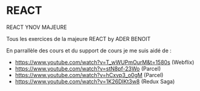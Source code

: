 # REACT

REACT YNOV MAJEURE

Tous les exercices de la majeure REACT by ADER BENOIT

En parrallèle des cours et du support de cours je me suis aidé de :

  - https://www.youtube.com/watch?v=T_wWUPmOurM&t=1580s (Webflix)
  - https://www.youtube.com/watch?v=stN8pf-23Wo (Parcel)
  - https://www.youtube.com/watch?v=hCxvp3_o0gM (Parcel)
  - https://www.youtube.com/watch?v=1K26DIKt3w8 (Redux Saga)
